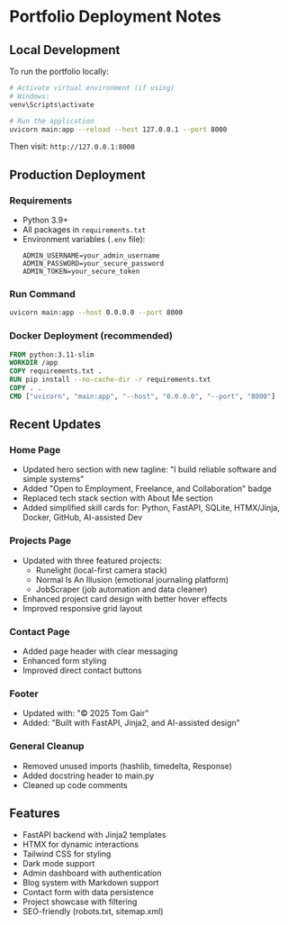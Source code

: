 # Portfolio Deployment Notes

## Local Development

To run the portfolio locally:

```bash
# Activate virtual environment (if using)
# Windows:
venv\Scripts\activate

# Run the application
uvicorn main:app --reload --host 127.0.0.1 --port 8000
```

Then visit: `http://127.0.0.1:8000`

## Production Deployment

### Requirements
- Python 3.9+
- All packages in `requirements.txt`
- Environment variables (`.env` file):
  ```
  ADMIN_USERNAME=your_admin_username
  ADMIN_PASSWORD=your_secure_password
  ADMIN_TOKEN=your_secure_token
  ```

### Run Command
```bash
uvicorn main:app --host 0.0.0.0 --port 8000
```

### Docker Deployment (recommended)
```dockerfile
FROM python:3.11-slim
WORKDIR /app
COPY requirements.txt .
RUN pip install --no-cache-dir -r requirements.txt
COPY . .
CMD ["uvicorn", "main:app", "--host", "0.0.0.0", "--port", "8000"]
```

## Recent Updates

### Home Page
- Updated hero section with new tagline: "I build reliable software and simple systems"
- Added "Open to Employment, Freelance, and Collaboration" badge
- Replaced tech stack section with About Me section
- Added simplified skill cards for: Python, FastAPI, SQLite, HTMX/Jinja, Docker, GitHub, AI-assisted Dev

### Projects Page
- Updated with three featured projects:
  - Runelight (local-first camera stack)
  - Normal Is An Illusion (emotional journaling platform)
  - JobScraper (job automation and data cleaner)
- Enhanced project card design with better hover effects
- Improved responsive grid layout

### Contact Page
- Added page header with clear messaging
- Enhanced form styling
- Improved direct contact buttons

### Footer
- Updated with: "© 2025 Tom Gair"
- Added: "Built with FastAPI, Jinja2, and AI-assisted design"

### General Cleanup
- Removed unused imports (hashlib, timedelta, Response)
- Added docstring header to main.py
- Cleaned up code comments

## Features

- FastAPI backend with Jinja2 templates
- HTMX for dynamic interactions
- Tailwind CSS for styling
- Dark mode support
- Admin dashboard with authentication
- Blog system with Markdown support
- Contact form with data persistence
- Project showcase with filtering
- SEO-friendly (robots.txt, sitemap.xml)


